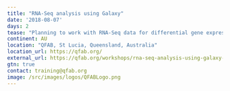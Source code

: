 ```yaml
---
title: "RNA-Seq analysis using Galaxy"
date: '2018-08-07'
days: 2
tease: "Planning to work with RNA-Seq data for differential gene expression? This is for you."
continent: AU
location: "QFAB, St Lucia, Queensland, Australia"
location_url: https://qfab.org/
external_url: https://qfab.org/workshops/rna-seq-analysis-using-galaxy-7-8-august-2018
gtn: true
contact: training@qfab.org
image: /src/images/logos/QFABLogo.png
---
```

